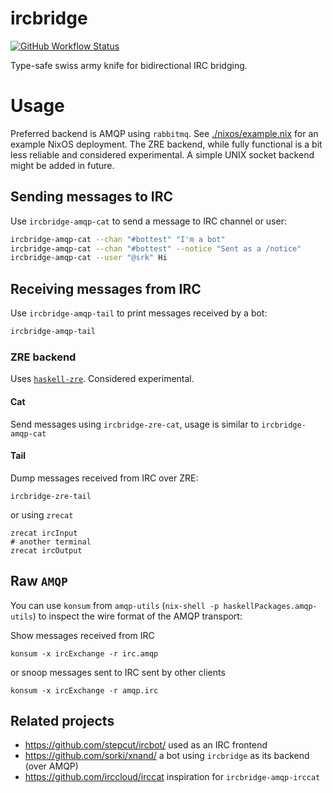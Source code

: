 # ircbridge

[![GitHub Workflow Status](https://img.shields.io/github/actions/workflow/status/sorki/ircbridge/ci.yaml?branch=master)](https://github.com/sorki/ircbridge/actions/workflows/ci.yaml)

Type-safe swiss army knife for bidirectional IRC bridging.

# Usage

Preferred backend is AMQP using `rabbitmq`. See [./nixos/example.nix](./nixos/example.nix) for
an example NixOS deployment. The ZRE backend, while fully functional is a bit less
reliable and considered experimental. A simple UNIX socket backend
might be added in future.

## Sending messages to IRC

Use `ircbridge-amqp-cat` to send a message to IRC channel or user:

```sh
ircbridge-amqp-cat --chan "#bottest" "I'm a bot"
ircbridge-amqp-cat --chan "#bottest" --notice "Sent as a /notice"
ircbridge-amqp-cat --user "@srk" Hi
```

## Receiving messages from IRC

Use `ircbridge-amqp-tail` to print messages received by a bot:

```sh
ircbridge-amqp-tail
```

### ZRE backend

Uses [`haskell-zre`](https://github.com/sorki/haskell-zre). Considered experimental.

#### Cat

Send messages using `ircbridge-zre-cat`, usage is similar to `ircbridge-amqp-cat`

#### Tail

Dump messages received from IRC over ZRE:

`ircbridge-zre-tail`

or using `zrecat`

```
zrecat ircInput
# another terminal
zrecat ircOutput
```

## Raw `AMQP`

You can use `konsum` from `amqp-utils` (`nix-shell -p haskellPackages.amqp-utils`)
to inspect the wire format of the AMQP transport:

Show messages received from IRC

```
konsum -x ircExchange -r irc.amqp
```

or snoop messages sent to IRC sent by other clients

```
konsum -x ircExchange -r amqp.irc
```

## Related projects

- https://github.com/stepcut/ircbot/ used as an IRC frontend
- https://github.com/sorki/xnand/ a bot using `ircbridge` as its backend (over AMQP)
- https://github.com/irccloud/irccat inspiration for `ircbridge-amqp-irccat`

